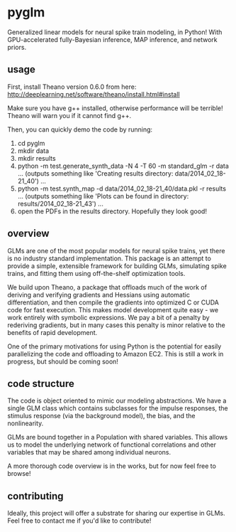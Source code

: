 pyglm
=====

Generalized linear models for neural spike train modeling, in Python! With GPU-accelerated fully-Bayesian inference, MAP inference, and network priors.

usage
-
First, install Theano version 0.6.0 from here:
http://deeplearning.net/software/theano/install.html#install

Make sure you have g++ installed, otherwise performance will be
terrible! Theano will warn you if it cannot find g++.

Then, you can quickly demo the code by running:
1. cd pyglm
2. mkdir data
3. mkdir results
4. python -m test.generate_synth_data -N 4 -T 60 -m standard_glm -r data
... (outputs something like 'Creating results directory: data/2014_02_18-21_40') ...
5. python -m test.synth_map -d data/2014_02_18-21_40/data.pkl -r results
... (outputs something like 'Plots can be found in directory: results/2014_02_18-21_43') ...
6. open the PDFs in the results directory. Hopefully they look good!

overview
-

GLMs are one of the most popular models for neural spike trains, yet
there is no industry standard implementation. This package is an
attempt to provide a simple, extensible framework for building GLMs,
simulating spike trains, and fitting them using off-the-shelf
optimization tools.

We build upon Theano, a package that offloads much of the work of
deriving and verifying gradients and Hessians using automatic
differentiation, and then compile the gradients into optimized C or
CUDA code for fast execution. This makes model development quite easy -
we work entirely with symbolic expressions. We pay a bit of a penalty
by rederiving gradients, but in many cases this penalty is minor
relative to the benefits of rapid development.

One of the primary motivations for using Python is the potential for
easily parallelizing the code and offloading to Amazon EC2. This is
still a work in progress, but should be coming soon!

code structure
-

The code is object oriented to mimic our modeling abstractions. We
have a single GLM class which contains subclasses for the impulse
responses, the stimulus response (via the background model), the bias,
and the nonlinearity.

GLMs are bound together in a Population with shared variables. This
allows us to model the underlying network of functional correlations
and other variables that may be shared among individual neurons.

A more thorough code overview is in the works, but for now feel free
to browse!

contributing
-

Ideally, this project will offer a substrate for sharing our expertise
in GLMs. Feel free to contact me if you'd like to contribute!

